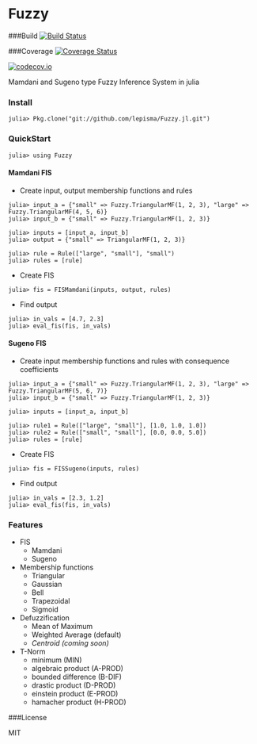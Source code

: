 # Fuzzy

###Build
[![Build Status](https://travis-ci.org/phelipe/Fuzzy.jl.svg?branch=master)](https://travis-ci.org/phelipe/Fuzzy.jl)

###Coverage
[![Coverage Status](https://coveralls.io/repos/phelipe/Fuzzy.jl/badge.svg?branch=master&service=github)](https://coveralls.io/github/phelipe/Fuzzy.jl?branch=master)

[![codecov.io](http://codecov.io/github/phelipe/Fuzzy.jl/coverage.svg?branch=master)](http://codecov.io/github/phelipe/Fuzzy.jl?branch=master)

Mamdani and Sugeno type Fuzzy Inference System in julia

### Install

`julia> Pkg.clone("git://github.com/lepisma/Fuzzy.jl.git")`

### QuickStart

`julia> using Fuzzy`

#### Mamdani FIS

-	Create input, output membership functions and rules

```
julia> input_a = {"small" => Fuzzy.TriangularMF(1, 2, 3), "large" => Fuzzy.TriangularMF(4, 5, 6)}
julia> input_b = {"small" => Fuzzy.TriangularMF(1, 2, 3)}

julia> inputs = [input_a, input_b]
julia> output = {"small" => TriangularMF(1, 2, 3)}

julia> rule = Rule(["large", "small"], "small")
julia> rules = [rule]
```

-	Create FIS

```
julia> fis = FISMamdani(inputs, output, rules)
```

-	Find output

```
julia> in_vals = [4.7, 2.3]
julia> eval_fis(fis, in_vals)
```

#### Sugeno FIS

-	Create input membership functions and rules with consequence coefficients

```
julia> input_a = {"small" => Fuzzy.TriangularMF(1, 2, 3), "large" => Fuzzy.TriangularMF(5, 6, 7)}
julia> input_b = {"small" => Fuzzy.TriangularMF(1, 2, 3)}

julia> inputs = [input_a, input_b]

julia> rule1 = Rule(["large", "small"], [1.0, 1.0, 1.0])
julia> rule2 = Rule(["small", "small"], [0.0, 0.0, 5.0])
julia> rules = [rule]
```

-	Create FIS

```
julia> fis = FISSugeno(inputs, rules)
```

-	Find output

```
julia> in_vals = [2.3, 1.2]
julia> eval_fis(fis, in_vals)
```

### Features

-	FIS
	-	Mamdani
    -	Sugeno
-	Membership functions
	-	Triangular
    -	Gaussian
    -	Bell
    -	Trapezoidal
    -	Sigmoid
-	Defuzzification
	-	Mean of Maximum
  	-	Weighted Average (default)
    -	*Centroid (coming soon)*
- T-Norm
    - minimum (MIN)
    - algebraic product (A-PROD)
    - bounded difference (B-DIF)
    - drastic product (D-PROD)
    - einstein product (E-PROD)
    - hamacher product (H-PROD)


###License

MIT
